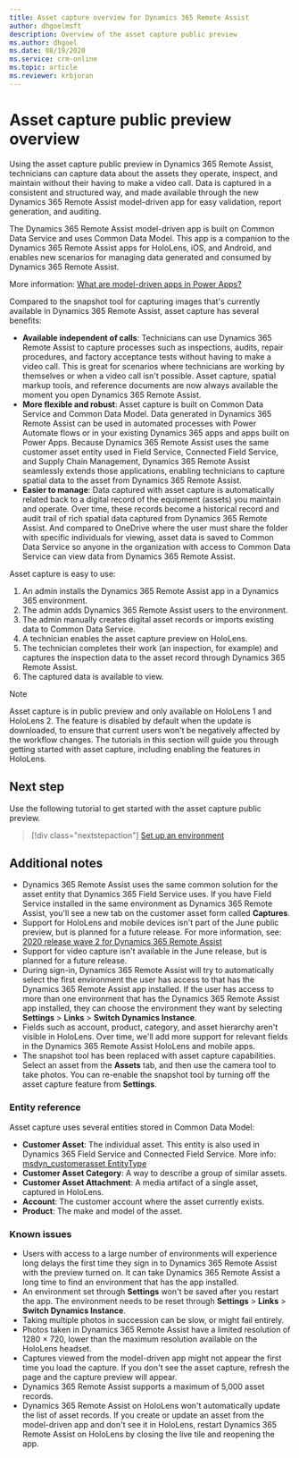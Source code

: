 ```yaml
---
title: Asset capture overview for Dynamics 365 Remote Assist
author: dhgoelmsft
description: Overview of the asset capture public preview 
ms.author: dhgoel
ms.date: 08/19/2020
ms.service: crm-online
ms.topic: article
ms.reviewer: krbjoran
---
```

# Asset capture public preview overview

Using the asset capture public preview in Dynamics 365 Remote Assist, technicians can capture data about the assets they operate, inspect, and maintain without their having to make a video call. Data is captured in a consistent and structured way, and made available through the new Dynamics 365 Remote Assist model-driven app for easy validation, report generation, and auditing.

The Dynamics 365 Remote Assist model-driven app is built on Common Data Service and uses Common Data Model. This app is a companion to the Dynamics 365 Remote Assist apps for HoloLens, iOS, and Android, and enables new scenarios for managing data generated and consumed by Dynamics 365 Remote Assist.

More information: [What are model-driven apps in Power Apps?](https://docs.microsoft.com/powerapps/maker/model-driven-apps/model-driven-app-overview)

Compared to the snapshot tool for capturing images that's currently available in Dynamics 365 Remote Assist, asset capture has several benefits:

- **Available independent of calls**: Technicians can use Dynamics 365 Remote Assist to capture processes such as inspections, audits, repair procedures, and factory acceptance tests without having to make a video call. This is great for scenarios where technicians are working by themselves or when a video call isn't possible. Asset capture, spatial markup tools, and reference documents are now always available the moment you open Dynamics 365 Remote Assist.
- **More flexible and robust**: Asset capture is built on Common Data Service and Common Data Model. Data generated in Dynamics 365 Remote Assist can be used in automated processes with Power Automate flows or in your existing Dynamics 365 apps and apps built on Power Apps. Because Dynamics 365 Remote Assist uses the same customer asset entity used in Field Service, Connected Field Service, and Supply Chain Management, Dynamics 365 Remote Assist seamlessly extends those applications, enabling technicians to capture spatial data to the asset from Dynamics 365 Remote Assist.
- **Easier to manage**: Data captured with asset capture is automatically related back to a digital record of the equipment (assets) you maintain and operate. Over time, these records become a historical record and audit trail of rich spatial data captured from Dynamics 365 Remote Assist. And compared to OneDrive where the user must share the folder with specific individuals for viewing, asset data is saved to Common Data Service so anyone in the organization with access to Common Data Service can view data from Dynamics 365 Remote Assist.

Asset capture is easy to use:

1. An admin installs the Dynamics 365 Remote Assist app in a Dynamics 365 environment.
2. The admin adds Dynamics 365 Remote Assist users to the environment.
3. The admin manually creates digital asset records or imports existing data to Common Data Service.
4. A technician enables the asset capture preview on HoloLens.
5. The technician completes their work (an inspection, for example) and captures the inspection data to the asset record through Dynamics 365 Remote Assist.
6. The captured data is available to view.

> [!Note]
> Asset capture is in public preview and only available on HoloLens 1 and HoloLens 2. The feature is disabled by default when the update is downloaded, to ensure that current users won't be negatively affected by the workflow changes. The tutorials in this section will guide you through getting started with asset capture, including enabling the features in HoloLens.

## Next step

Use the following tutorial to get started with the asset capture public preview.

> [!div class="nextstepaction"]
> [Set up an environment](./asset-capture-setup-environment.md)

## Additional notes

- Dynamics 365 Remote Assist uses the same common solution for the asset entity that Dynamics 365 Field Service uses. If you have Field Service installed in the same environment as Dynamics 365 Remote Assist, you'll see a new tab on the customer asset form called **Captures**.
- Support for HoloLens and mobile devices isn't part of the June public preview, but is planned for a future release. For more information, see: [2020 release wave 2 for Dynamics 365 Remote Assist](https://docs.microsoft.com/dynamics365-release-plan/2020wave2/service/dynamics365-remote-assist/planned-features)
- Support for video capture isn't available in the June release, but is planned for a future release.
- During sign-in, Dynamics 365 Remote Assist will try to automatically select the first environment the user has access to that has the Dynamics 365 Remote Assist app installed. If the user has access to more than one environment that has the Dynamics 365 Remote Assist app installed, they can choose the environment they want by selecting **Settings** > **Links** > **Switch Dynamics Instance**.
- Fields such as account, product, category, and asset hierarchy aren't visible in HoloLens. Over time, we'll add more support for relevant fields in the Dynamics 365 Remote Assist HoloLens and mobile apps.
- The snapshot tool has been replaced with asset capture capabilities. Select an asset from the **Assets** tab, and then use the camera tool to take photos. You can re-enable the snapshot tool by turning off the asset capture feature from **Settings**.

### Entity reference

Asset capture uses several entities stored in Common Data Model:

- **Customer Asset**: The individual asset. This entity is also used in Dynamics 365 Field Service and Connected Field Service. More info: [msdyn_customerasset EntityType](https://docs.microsoft.com/dynamics365/customer-engagement/web-api/msdyn_customerasset?view=dynamics-ce-odata-9)
- **Customer Asset Category**: A way to describe a group of similar assets.
- **Customer Asset Attachment**: A media artifact of a single asset, captured in HoloLens.
- **Account**: The customer account where the asset currently exists.
- **Product**: The make and model of the asset.

### Known issues

- Users with access to a large number of environments will experience long delays the first time they sign in to Dynamics 365 Remote Assist with the preview turned on. It can take Dynamics 365 Remote Assist a long time to find an environment that has the app installed.
- An environment set through **Settings** won't be saved after you restart the app. The environment needs to be reset through **Settings** > **Links** > **Switch Dynamics Instance**.
- Taking multiple photos in succession can be slow, or might fail entirely.
- Photos taken in Dynamics 365 Remote Assist have a limited resolution of 1280 &times; 720, lower than the maximum resolution available on the HoloLens headset.
- Captures viewed from the model-driven app might not appear the first time you load the capture. If you don't see the asset capture, refresh the page and the capture preview will appear.
- Dynamics 365 Remote Assist supports a maximum of 5,000 asset records.
- Dynamics 365 Remote Assist on HoloLens won't automatically update the list of asset records. If you create or update an asset from the model-driven app and don't see it in HoloLens, restart Dynamics 365 Remote Assist on HoloLens by closing the live tile and reopening the app.
